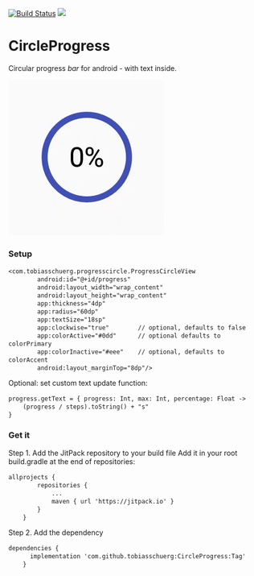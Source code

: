 [![Build Status](https://app.bitrise.io/app/d7ee707de84d8b4a/status.svg?token=x8J4C6rqpGMGRksDCoVhJw&branch=master)](https://app.bitrise.io/app/d7ee707de84d8b4a)
[![](https://jitpack.io/v/tobiasschuerg/CircleProgress.svg)](https://jitpack.io/#tobiasschuerg/CircleProgress)


# CircleProgress

Circular progress *bar* for android - with text inside.

![sample gif](sample_down.gif)

### Setup

```
<com.tobiasschuerg.progresscircle.ProgressCircleView
        android:id="@+id/progress"
        android:layout_width="wrap_content"
        android:layout_height="wrap_content"
        app:thickness="4dp"
        app:radius="60dp"
        app:textSize="18sp"
        app:clockwise="true"        // optional, defaults to false
        app:colorActive="#0dd"      // optional defaults to colorPrimary
        app:colorInactive="#eee"    // optional, defaults to colorAccent
        android:layout_marginTop="8dp"/>
```

Optional: set custom text update function:
```
progress.getText = { progress: Int, max: Int, percentage: Float ->
    (progress / steps).toString() + "s"
}
```


### Get it

Step 1. Add the JitPack repository to your build file
Add it in your root build.gradle at the end of repositories:
```
allprojects {
		repositories {
			...
			maven { url 'https://jitpack.io' }
		}
	}
```
Step 2. Add the dependency
```
dependencies {
	  implementation 'com.github.tobiasschuerg:CircleProgress:Tag'
	}
```
